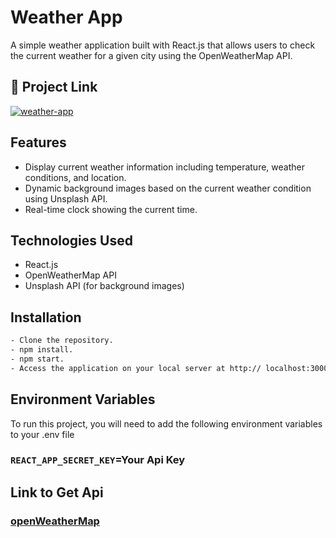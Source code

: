 # Weather App

A simple weather application built with React.js that allows users to check the current weather for a given city using the OpenWeatherMap API.


## 🔗 Project Link

[![weather-app](https://img.shields.io/badge/Explore_MY_App-000?style=for-the-badge&logo=react&logoColor=white)](https://kartik-weather.netlify.app/)

## Features

- Display current weather information including temperature, weather conditions, and location.
- Dynamic background images based on the current weather condition using Unsplash API.
- Real-time clock showing the current time.

## Technologies Used

- React.js
- OpenWeatherMap API
- Unsplash API (for background images)

## Installation

```bash
- Clone the repository.
- npm install.
- npm start.
- Access the application on your local server at http:// localhost:3000.
```

## Environment Variables

To run this project, you will need to add the following environment variables to your .env file

### `REACT_APP_SECRET_KEY`=Your Api Key


## Link to Get Api

### [openWeatherMap](https://home.openweathermap.org/)
